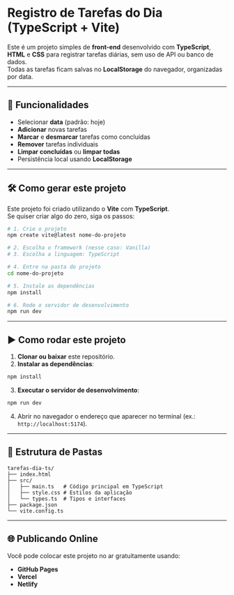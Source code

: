 # Registro de Tarefas do Dia (TypeScript + Vite)

Este é um projeto simples de **front-end** desenvolvido com **TypeScript**, **HTML** e **CSS** para registrar tarefas diárias, sem uso de API ou banco de dados.  
Todas as tarefas ficam salvas no **LocalStorage** do navegador, organizadas por data.

---

## 📌 Funcionalidades
- Selecionar **data** (padrão: hoje)  
- **Adicionar** novas tarefas  
- **Marcar** e **desmarcar** tarefas como concluídas  
- **Remover** tarefas individuais  
- **Limpar concluídas** ou **limpar todas**  
- Persistência local usando **LocalStorage**

---

## 🛠️ Como gerar este projeto
Este projeto foi criado utilizando o **Vite** com **TypeScript**.  
Se quiser criar algo do zero, siga os passos:

```bash
# 1. Crie o projeto
npm create vite@latest nome-do-projeto

# 2. Escolha o framework (nesse caso: Vanilla)
# 3. Escolha a linguagem: TypeScript

# 4. Entre na pasta do projeto
cd nome-do-projeto

# 5. Instale as dependências
npm install

# 6. Rode o servidor de desenvolvimento
npm run dev
```

---

## ▶️ Como rodar este projeto
1. **Clonar ou baixar** este repositório.  
2. **Instalar as dependências**:
```bash
npm install
```
3. **Executar o servidor de desenvolvimento**:
```bash
npm run dev
```
4. Abrir no navegador o endereço que aparecer no terminal (ex.: `http://localhost:5174`).

---

## 📂 Estrutura de Pastas
```
tarefas-dia-ts/
├── index.html
├── src/
│   ├── main.ts   # Código principal em TypeScript
│   ├── style.css # Estilos da aplicação
│   └── types.ts  # Tipos e interfaces
├── package.json
└── vite.config.ts
```

---

## 🌐 Publicando Online
Você pode colocar este projeto no ar gratuitamente usando:
- **GitHub Pages**  
- **Vercel**  
- **Netlify**